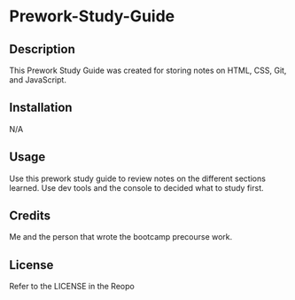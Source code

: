 # Prework-Study-Guide


## Description

This Prework Study Guide was created for storing notes on HTML, CSS, Git, and JavaScript.


## Installation

N/A

## Usage

Use this prework study guide to review notes on the different sections learned. Use dev tools and the console to decided what to study first.
## Credits

Me and the person that wrote the bootcamp precourse work.

## License

Refer to the LICENSE in the Reopo